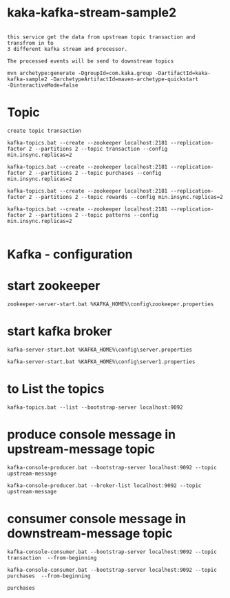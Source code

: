 # kaka-kafka-stream-sample2
````

this service get the data from upstream topic transaction and transfrom in to 
3 different kafka stream and processor.

The processed events will be send to downstream topics

mvn archetype:generate -DgroupId=com.kaka.group -DartifactId=kaka-kafka-sample2 -DarchetypeArtifactId=maven-archetype-quickstart 
-DinteractiveMode=false
````

# Topic
````
create topic transaction

kafka-topics.bat --create --zookeeper localhost:2181 --replication-factor 2 --partitions 2 --topic transaction --config min.insync.replicas=2

kafka-topics.bat --create --zookeeper localhost:2181 --replication-factor 2 --partitions 2 --topic purchases --config min.insync.replicas=2

kafka-topics.bat --create --zookeeper localhost:2181 --replication-factor 2 --partitions 2 --topic rewards --config min.insync.replicas=2

kafka-topics.bat --create --zookeeper localhost:2181 --replication-factor 2 --partitions 2 --topic patterns --config min.insync.replicas=2


````

# Kafka - configuration

# start zookeeper
````
zookeeper-server-start.bat %KAFKA_HOME%\config\zookeeper.properties

````
# start kafka broker
````
kafka-server-start.bat %KAFKA_HOME%\config\server.properties

kafka-server-start.bat %KAFKA_HOME%\config\server1.properties
````

# to List the topics
````
kafka-topics.bat --list --bootstrap-server localhost:9092
````

# produce console message in upstream-message topic
````
kafka-console-producer.bat --bootstrap-server localhost:9092 --topic upstream-message

kafka-console-producer.bat --broker-list localhost:9092 --topic upstream-message
````

# consumer console message in downstream-message topic
````
kafka-console-consumer.bat --bootstrap-server localhost:9092 --topic transaction  --from-beginning

kafka-console-consumer.bat --bootstrap-server localhost:9092 --topic purchases  --from-beginning

purchases
````